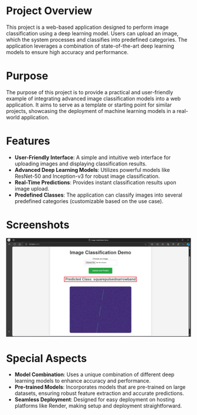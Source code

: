 # Project Overview

This project is a web-based application designed to perform image classification using a deep learning model. Users can upload an image, which the system processes and classifies into predefined categories. The application leverages a combination of state-of-the-art deep learning models to ensure high accuracy and performance.

# Purpose

The purpose of this project is to provide a practical and user-friendly example of integrating advanced image classification models into a web application. It aims to serve as a template or starting point for similar projects, showcasing the deployment of machine learning models in a real-world application.

# Features

- **User-Friendly Interface**: A simple and intuitive web interface for uploading images and displaying classification results.
- **Advanced Deep Learning Models**: Utilizes powerful models like ResNet-50 and Inception-v3 for robust image classification.
- **Real-Time Predictions**: Provides instant classification results upon image upload.
- **Predefined Classes**: The application can classify images into several predefined categories (customizable based on the use case).

# Screenshots

![alt text](<Result on HTML.png>)

# Special Aspects

- **Model Combination**: Uses a unique combination of different deep learning models to enhance accuracy and performance.
- **Pre-trained Models**: Incorporates models that are pre-trained on large datasets, ensuring robust feature extraction and accurate predictions.
- **Seamless Deployment**: Designed for easy deployment on hosting platforms like Render, making setup and deployment straightforward.

